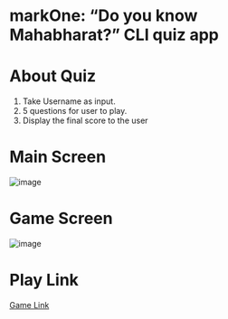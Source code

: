 # markOne: “Do you know Mahabharat?” CLI quiz app
# About Quiz
1. Take Username as input.
2. 5 questions for user to play.
3. Display the final score to the user

# Main Screen

![image](https://res.cloudinary.com/debo7pflq/image/upload/v1662166780/github/1_dxie9a.png)

# Game Screen

![image](https://res.cloudinary.com/debo7pflq/image/upload/v1662173902/github/Screenshot_1491_brpyzx.png)

# Play Link
[Game Link](https://replit.com/@keshavgupta8481/Cli-Mahabharat-Quiz?embed=true) 
